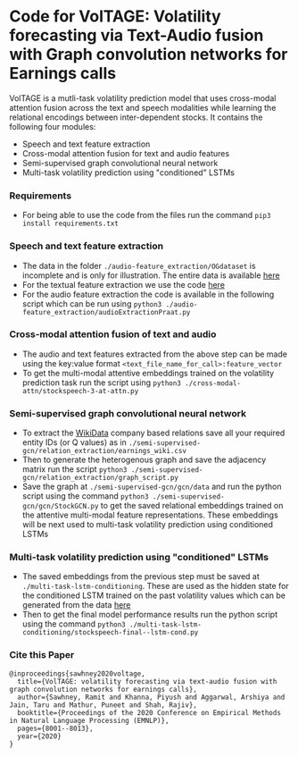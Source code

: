 # Code for VolTAGE: Volatility forecasting via Text-Audio fusion with Graph convolution networks for Earnings calls

VolTAGE is a mutli-task volatility prediction model that uses cross-modal attention fusion across the text and speech modalities while learning the relational encodings between inter-dependent stocks. It contains the following four modules:

  - Speech and text feature extraction
  - Cross-modal attention fusion for text and audio features
  - Semi-supervised graph convolutional neural network
  - Multi-task volatility prediction using "conditioned" LSTMs

### Requirements

  - For being able to use the code from the files run the command ```pip3 install requirements.txt```

### Speech and text feature extraction

  - The data in the folder ```./audio-feature_extraction/OGdataset``` is incomplete and is only for illustration. The entire data is available [here](https://drive.google.com/file/d/15wtWZvSJicF_Ur2V45lCyCjNJQ7QfXth/view)
  - For the textual feature extraction we use the code [here](https://github.com/abhijeet3922/finbert_embedding)
  - For the audio feature extraction the code is available in the following script which can be run using ```python3 ./audio-feature_extraction/audioExtractionPraat.py```

### Cross-modal attention fusion of text and audio

 - The audio and text features extracted from the above step can be made using the key:value format ```<text_file_name_for_call>:feature_vector```
 - To get the multi-modal attentive embeddings trained on the volatility prediction task run the script using ```python3 ./cross-modal-attn/stockspeech-3-at-attn.py```

### Semi-supervised graph convolutional neural network

 - To extract the [WikiData](https://www.mediawiki.org/wiki/Wikibase/DataModel/JSON) company based relations save all your required entity IDs (or Q values) as in ```./semi-supervised-gcn/relation_extraction/earnings_wiki.csv``` 
 - Then to generate the heterogenous graph and save the adjacency matrix run the script ```python3 ./semi-supervised-gcn/relation_extraction/graph_script.py```
 - Save the graph at ```./semi-supervised-gcn/gcn/data``` and run the python script using the command ```python3 ./semi-supervised-gcn/gcn/StockGCN.py``` to get the saved relational embeddings trained on the attentive multi-modal feature representations. These embeddings will be next used to multi-task volatility prediction using conditioned LSTMs
 
### Multi-task volatility prediction using "conditioned" LSTMs

 - The saved embeddings from the previous step must be saved at ```./multi-task-lstm-conditioning```. These are used as the hidden state for the conditioned LSTM trained on the past volatility values which can be generated from the data [here](https://finance.yahoo.com/)
 - Then to get the final model performance results run the python script using the command ```python3 ./multi-task-lstm-conditioning/stockspeech-final--lstm-cond.py```

### Cite this Paper
```
@inproceedings{sawhney2020voltage,
  title={VolTAGE: volatility forecasting via text-audio fusion with graph convolution networks for earnings calls},
  author={Sawhney, Ramit and Khanna, Piyush and Aggarwal, Arshiya and Jain, Taru and Mathur, Puneet and Shah, Rajiv},
  booktitle={Proceedings of the 2020 Conference on Empirical Methods in Natural Language Processing (EMNLP)},
  pages={8001--8013},
  year={2020}
}
```
